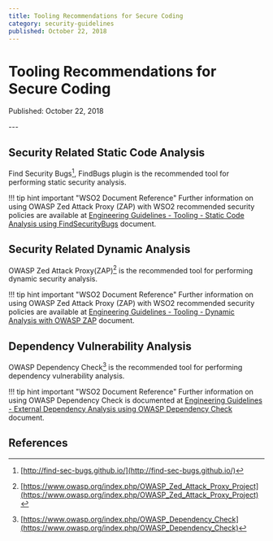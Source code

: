 ```yaml
---
title: Tooling Recommendations for Secure Coding
category: security-guidelines
published: October 22, 2018
---
```


# Tooling Recommendations for Secure Coding

<p class="doc-info">Published: October 22, 2018</p>
---

## Security Related Static Code Analysis 
Find Security Bugs[^2], FindBugs plugin is the recommended tool for performing static security analysis.

!!! tip hint important "WSO2 Document Reference"
    Further information on using OWASP Zed Attack Proxy (ZAP) with WSO2 recommended security policies are available at [Engineering Guidelines - Tooling - Static Code Analysis using FindSecurityBugs](/security-guidelines/secure-engineering-guidelines/static-code-analysis-using-findsecuritybugs/) document.


## Security Related Dynamic Analysis
OWASP Zed Attack Proxy(ZAP)[^1] is the recommended tool for performing dynamic security analysis. 

!!! tip hint important "WSO2 Document Reference"
    Further information on using OWASP Zed Attack Proxy (ZAP) with WSO2 recommended security policies are available at [Engineering Guidelines - Tooling - Dynamic Analysis with OWASP ZAP](/security-guidelines/secure-engineering-guidelines/dynamic-analysis-with-owasp-zap/) document.


## Dependency Vulnerability Analysis 
OWASP Dependency Check[^3] is the recommended tool for performing dependency vulnerability analysis.

!!! tip hint important "WSO2 Document Reference"
    Further information on using OWASP Dependency Check is documented at [Engineering Guidelines - External Dependency Analysis using OWASP Dependency Check](/security-guidelines/secure-engineering-guidelines/external-dependency-analysis-analysis-using-owasp-dependency-check/) document.


## References
[^1]: [https://www.owasp.org/index.php/OWASP_Zed_Attack_Proxy_Project](https://www.owasp.org/index.php/OWASP_Zed_Attack_Proxy_Project)
[^2]: [http://find-sec-bugs.github.io/](http://find-sec-bugs.github.io/)
[^3]: [https://www.owasp.org/index.php/OWASP_Dependency_Check](https://www.owasp.org/index.php/OWASP_Dependency_Check)
